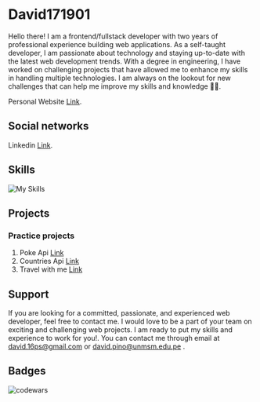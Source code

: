 # David171901
Hello there! I am a frontend/fullstack developer with two years of professional experience building web applications. As a self-taught developer, I am passionate about technology and staying up-to-date with the latest web development trends. With a degree in engineering, I have worked on challenging projects that have allowed me to enhance my skills in handling multiple technologies. I am always on the lookout for new challenges that can help me improve my skills and knowledge 🧑‍💻.

Personal Website [Link](https://blog-roo5.vercel.app/).

## Social networks

Linkedin [Link](https://www.linkedin.com/in/david-marcelo-pino-santillan-946462216/).


## Skills
![My Skills](https://skillicons.dev/icons?i=html,css,javascript,jquery,typescript,react,nextjs,tailwind,bootstrap,figma,py,nodejs,express,postgres,mongodb,git,linux)

## Projects
### Practice projects

1. Poke Api [Link](https://pokeapi-eosin-two.vercel.app/)
2. Countries Api [Link](https://rest-countries-api-y2wl.vercel.app/)
3. Travel with me [Link](https://david171901.github.io/Travel_Page_TailwindsCSS/)


## Support

If you are looking for a committed, passionate, and experienced web developer, feel free to contact me. I would love to be a part of your team on exciting and challenging web projects. I am ready to put my skills and experience to work for you!. You can contact me through email at david.16ps@gmail.com or david.pino@unmsm.edu.pe .


## Badges 
![codewars](https://www.codewars.com/users/David171901/badges/large "codewars")